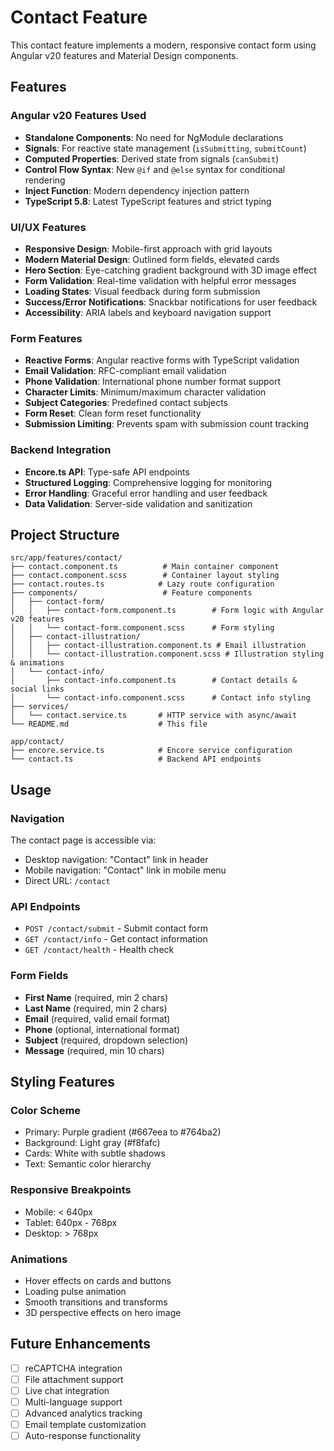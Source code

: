 # Contact Feature

This contact feature implements a modern, responsive contact form using Angular v20 features and Material Design components.

## Features

### Angular v20 Features Used
- **Standalone Components**: No need for NgModule declarations
- **Signals**: For reactive state management (`isSubmitting`, `submitCount`)
- **Computed Properties**: Derived state from signals (`canSubmit`)
- **Control Flow Syntax**: New `@if` and `@else` syntax for conditional rendering
- **Inject Function**: Modern dependency injection pattern
- **TypeScript 5.8**: Latest TypeScript features and strict typing

### UI/UX Features
- **Responsive Design**: Mobile-first approach with grid layouts
- **Modern Material Design**: Outlined form fields, elevated cards
- **Hero Section**: Eye-catching gradient background with 3D image effect
- **Form Validation**: Real-time validation with helpful error messages
- **Loading States**: Visual feedback during form submission
- **Success/Error Notifications**: Snackbar notifications for user feedback
- **Accessibility**: ARIA labels and keyboard navigation support

### Form Features
- **Reactive Forms**: Angular reactive forms with TypeScript validation
- **Email Validation**: RFC-compliant email validation
- **Phone Validation**: International phone number format support
- **Character Limits**: Minimum/maximum character validation
- **Subject Categories**: Predefined contact subjects
- **Form Reset**: Clean form reset functionality
- **Submission Limiting**: Prevents spam with submission count tracking

### Backend Integration
- **Encore.ts API**: Type-safe API endpoints
- **Structured Logging**: Comprehensive logging for monitoring
- **Error Handling**: Graceful error handling and user feedback
- **Data Validation**: Server-side validation and sanitization

## Project Structure

```
src/app/features/contact/
├── contact.component.ts          # Main container component
├── contact.component.scss        # Container layout styling
├── contact.routes.ts            # Lazy route configuration
├── components/                   # Feature components
│   ├── contact-form/
│   │   ├── contact-form.component.ts        # Form logic with Angular v20 features
│   │   └── contact-form.component.scss      # Form styling
│   ├── contact-illustration/
│   │   ├── contact-illustration.component.ts # Email illustration
│   │   └── contact-illustration.component.scss # Illustration styling & animations
│   └── contact-info/
│       ├── contact-info.component.ts        # Contact details & social links
│       └── contact-info.component.scss      # Contact info styling
├── services/
│   └── contact.service.ts       # HTTP service with async/await
└── README.md                    # This file

app/contact/
├── encore.service.ts            # Encore service configuration
└── contact.ts                   # Backend API endpoints
```

## Usage

### Navigation
The contact page is accessible via:
- Desktop navigation: "Contact" link in header
- Mobile navigation: "Contact" link in mobile menu
- Direct URL: `/contact`

### API Endpoints
- `POST /contact/submit` - Submit contact form
- `GET /contact/info` - Get contact information
- `GET /contact/health` - Health check

### Form Fields
- **First Name** (required, min 2 chars)
- **Last Name** (required, min 2 chars)
- **Email** (required, valid email format)
- **Phone** (optional, international format)
- **Subject** (required, dropdown selection)
- **Message** (required, min 10 chars)

## Styling Features

### Color Scheme
- Primary: Purple gradient (#667eea to #764ba2)
- Background: Light gray (#f8fafc)
- Cards: White with subtle shadows
- Text: Semantic color hierarchy

### Responsive Breakpoints
- Mobile: < 640px
- Tablet: 640px - 768px
- Desktop: > 768px

### Animations
- Hover effects on cards and buttons
- Loading pulse animation
- Smooth transitions and transforms
- 3D perspective effects on hero image

## Future Enhancements

- [ ] reCAPTCHA integration
- [ ] File attachment support
- [ ] Live chat integration
- [ ] Multi-language support
- [ ] Advanced analytics tracking
- [ ] Email template customization
- [ ] Auto-response functionality 
